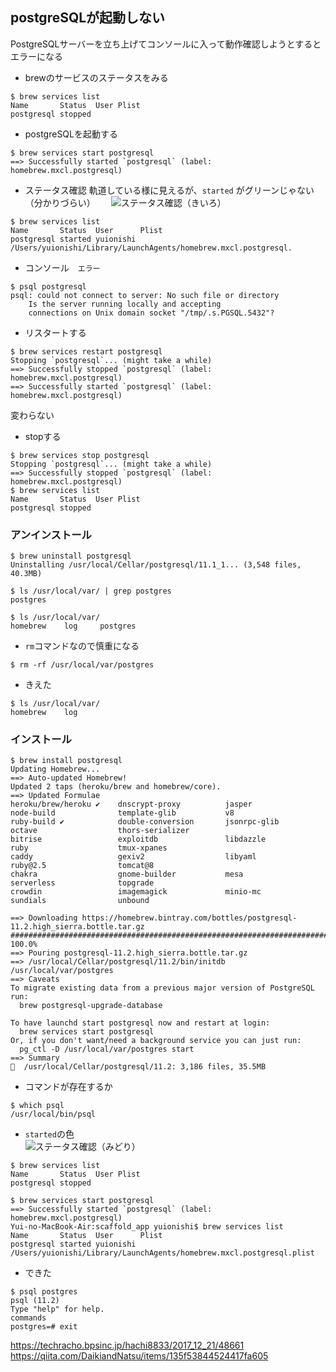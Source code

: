 ## postgreSQLが起動しない
PostgreSQLサーバーを立ち上げてコンソールに入って動作確認しようとするとエラーになる

- brewのサービスのステータスをみる
```
$ brew services list
Name       Status  User Plist
postgresql stopped
```

- postgreSQLを起動する 
```
$ brew services start postgresql
==> Successfully started `postgresql` (label: homebrew.mxcl.postgresql)
```

- ステータス確認
軌道している様に見えるが、`started` がグリーンじゃない（分かりづらい）　　
![ステータス確認（きいろ）](https://sukusho.nu/64lZ "ステータス（きいろ）")
```
$ brew services list
Name       Status  User      Plist
postgresql started yuionishi /Users/yuionishi/Library/LaunchAgents/homebrew.mxcl.postgresql.
```

- コンソール　`エラー`
```
$ psql postgresql
psql: could not connect to server: No such file or directory
	Is the server running locally and accepting
	connections on Unix domain socket "/tmp/.s.PGSQL.5432"?
```

- リスタートする
```
$ brew services restart postgresql
Stopping `postgresql`... (might take a while)
==> Successfully stopped `postgresql` (label: homebrew.mxcl.postgresql)
==> Successfully started `postgresql` (label: homebrew.mxcl.postgresql)
```
変わらない

- stopする
```
$ brew services stop postgresql
Stopping `postgresql`... (might take a while)
==> Successfully stopped `postgresql` (label: homebrew.mxcl.postgresql)
$ brew services list
Name       Status  User Plist
postgresql stopped
```

### アンインストール
```
$ brew uninstall postgresql
Uninstalling /usr/local/Cellar/postgresql/11.1_1... (3,548 files, 40.3MB)
```
```
$ ls /usr/local/var/ | grep postgres
postgres
```
```
$ ls /usr/local/var/
homebrew	log		postgres
```
- `rm`コマンドなので慎重になる
```
$ rm -rf /usr/local/var/postgres
```
- きえた
```
$ ls /usr/local/var/
homebrew	log
```
### インストール
```
$ brew install postgresql
Updating Homebrew...
==> Auto-updated Homebrew!
Updated 2 taps (heroku/brew and homebrew/core).
==> Updated Formulae
heroku/brew/heroku ✔    dnscrypt-proxy          jasper                  node-build              template-glib           v8
ruby-build ✔            double-conversion       jsonrpc-glib            octave                  thors-serializer
bitrise                 exploitdb               libdazzle               ruby                    tmux-xpanes
caddy                   gexiv2                  libyaml                 ruby@2.5                tomcat@8
chakra                  gnome-builder           mesa                    serverless              topgrade
crowdin                 imagemagick             minio-mc                sundials                unbound

==> Downloading https://homebrew.bintray.com/bottles/postgresql-11.2.high_sierra.bottle.tar.gz
######################################################################## 100.0%
==> Pouring postgresql-11.2.high_sierra.bottle.tar.gz
==> /usr/local/Cellar/postgresql/11.2/bin/initdb /usr/local/var/postgres
==> Caveats
To migrate existing data from a previous major version of PostgreSQL run:
  brew postgresql-upgrade-database

To have launchd start postgresql now and restart at login:
  brew services start postgresql
Or, if you don't want/need a background service you can just run:
  pg_ctl -D /usr/local/var/postgres start
==> Summary
🍺  /usr/local/Cellar/postgresql/11.2: 3,186 files, 35.5MB
```

- コマンドが存在するか
```
$ which psql
/usr/local/bin/psql
```

- `started`の色  
![ステータス確認（みどり）](https://sukusho.nu/64nw "ステータス（みどり）")

```
$ brew services list
Name       Status  User Plist
postgresql stopped

$ brew services start postgresql
==> Successfully started `postgresql` (label: homebrew.mxcl.postgresql)
Yui-no-MacBook-Air:scaffold_app yuionishi$ brew services list
Name       Status  User      Plist
postgresql started yuionishi /Users/yuionishi/Library/LaunchAgents/homebrew.mxcl.postgresql.plist
```

- できた
```
$ psql postgres
psql (11.2)
Type "help" for help.
commands
postgres=# exit
```



https://techracho.bpsinc.jp/hachi8833/2017_12_21/48661
https://qiita.com/DaikiandNatsu/items/135f53844524417fa605